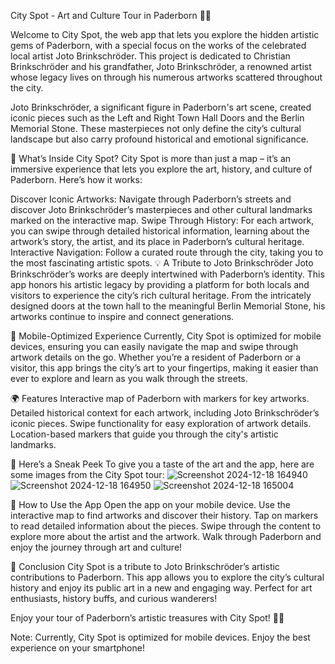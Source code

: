 City Spot - Art and Culture Tour in Paderborn 🎨🌆

Welcome to City Spot, the web app that lets you explore the hidden artistic gems of Paderborn, with a special focus on the works of the celebrated local artist Joto Brinkschröder. This project is dedicated to Christian Brinkschröder and his grandfather, Joto Brinkschröder, a renowned artist whose legacy lives on through his numerous artworks scattered throughout the city.

Joto Brinkschröder, a significant figure in Paderborn's art scene, created iconic pieces such as the Left and Right Town Hall Doors and the Berlin Memorial Stone. These masterpieces not only define the city’s cultural landscape but also carry profound historical and emotional significance.

🌟 What’s Inside City Spot?
City Spot is more than just a map – it’s an immersive experience that lets you explore the art, history, and culture of Paderborn. Here’s how it works:

Discover Iconic Artworks: Navigate through Paderborn’s streets and discover Joto Brinkschröder’s masterpieces and other cultural landmarks marked on the interactive map.
Swipe Through History: For each artwork, you can swipe through detailed historical information, learning about the artwork’s story, the artist, and its place in Paderborn’s cultural heritage.
Interactive Navigation: Follow a curated route through the city, taking you to the most fascinating artistic spots.
💡 A Tribute to Joto Brinkschröder
Joto Brinkschröder’s works are deeply intertwined with Paderborn’s identity. This app honors his artistic legacy by providing a platform for both locals and visitors to experience the city’s rich cultural heritage. From the intricately designed doors at the town hall to the meaningful Berlin Memorial Stone, his artworks continue to inspire and connect generations.

📱 Mobile-Optimized Experience
Currently, City Spot is optimized for mobile devices, ensuring you can easily navigate the map and swipe through artwork details on the go. Whether you’re a resident of Paderborn or a visitor, this app brings the city’s art to your fingertips, making it easier than ever to explore and learn as you walk through the streets.

🌍 Features
Interactive map of Paderborn with markers for key artworks.
Detailed historical context for each artwork, including Joto Brinkschröder’s iconic pieces.
Swipe functionality for easy exploration of artwork details.
Location-based markers that guide you through the city's artistic landmarks.

📸 Here’s a Sneak Peek
To give you a taste of the art and the app, here are some images from the City Spot tour:
![Screenshot 2024-12-18 164940](https://github.com/user-attachments/assets/5453545b-1c49-41e0-9aca-8fc37d98beed)
![Screenshot 2024-12-18 164950](https://github.com/user-attachments/assets/eab35184-b1dd-465a-85be-635e7aa787c3)
![Screenshot 2024-12-18 165004](https://github.com/user-attachments/assets/0cc5385e-4351-42d9-a96e-cb2bd359c582)

🧭 How to Use the App
Open the app on your mobile device.
Use the interactive map to find artworks and discover their history.
Tap on markers to read detailed information about the pieces.
Swipe through the content to explore more about the artist and the artwork.
Walk through Paderborn and enjoy the journey through art and culture!

🚀 Conclusion
City Spot is a tribute to Joto Brinkschröder’s artistic contributions to Paderborn. This app allows you to explore the city’s cultural history and enjoy its public art in a new and engaging way. Perfect for art enthusiasts, history buffs, and curious wanderers!

Enjoy your tour of Paderborn’s artistic treasures with City Spot! 🎨📲

Note: Currently, City Spot is optimized for mobile devices. Enjoy the best experience on your smartphone!
